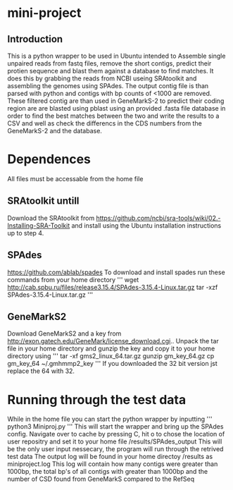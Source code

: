 # mini-project
## Introduction
This is a python wrapper to be used in Ubuntu intended to Assemble single unpaired reads from fastq files, remove the short contigs, predict their protien sequence and blast them against a database to find matches.
It does this by grabbing the reads from NCBI useing SRAtoolkit and assembling the genomes using SPAdes. The output contig file is than parsed with python and contigs with bp counts of <1000 are removed. These filtered contig are than used in GeneMarkS-2 to predict their coding region are are blasted using pblast using an provided .fasta file database in order to find the best matches between the two and write the results to a CSV and well as check the differencs in the CDS numbers from the GeneMarkS-2 and the database.
# Dependences
All files must be accessable from the home file
## SRAtoolkit untill
Download the SRAtoolkit from https://github.com/ncbi/sra-tools/wiki/02.-Installing-SRA-Toolkit and install using the Ubuntu installation instructions up to step 4.
## SPAdes
https://github.com/ablab/spades
To download and install spades run these commands from your home directory
'''
    wget http://cab.spbu.ru/files/release3.15.4/SPAdes-3.15.4-Linux.tar.gz
    tar -xzf SPAdes-3.15.4-Linux.tar.gz
'''
## GeneMarkS2
Download GeneMarkS2 and a key from http://exon.gatech.edu/GeneMark/license_download.cgi..
Unpack the tar file in your home directory and gunzip the key and copy it to your home directory using
'''
 tar -xf gms2_linux_64.tar.gz
 gunzip gm_key_64.gz
 cp gm_key_64 ~/.gmhmmp2_key
'''
If you downloaded the 32 bit version jst replace the 64 with 32.

# Running through the test data

While in the home file you can start the python wrapper by inputting
'''
python3 Miniproj.py
'''
This will start the wrapper and bring up the SPAdes config. Navigate over to cache by pressing C, hit o to chose the location of user repositry and set it to your home file /results/SPAdes_output
This will be the only user input nessecary, the program will run through the retrived test data
The output log will be found in your home directoy /results as miniproject.log
This log will contain how many contigs were greater than 1000bp, the total bp's of all contigs with greater than 1000bp and the number of CSD found from GeneMarkS compared to  the RefSeq
